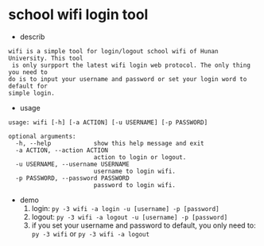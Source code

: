 # school wifi login tool
+ describ
```
wifi is a simple tool for login/logout school wifi of Hunan University. This tool
 is only surpport the latest wifi login web protocol. The only thing you need to 
do is to input your username and password or set your login word to default for 
simple login.
```
+ usage
```
usage: wifi [-h] [-a ACTION] [-u USERNAME] [-p PASSWORD]

optional arguments:
  -h, --help            show this help message and exit
  -a ACTION, --action ACTION
                        action to login or logout.
  -u USERNAME, --username USERNAME
                        username to login wifi.
  -p PASSWORD, --password PASSWORD
                        password to login wifi.
```
+ demo
    1. login: `py -3 wifi -a login -u [username] -p [password]`
    2. logout: `py -3 wifi -a logout -u [username] -p [password]`
    3. if you set your username and password to default, you only need to: 
    `py -3 wifi` or `py -3 wifi -a logout`